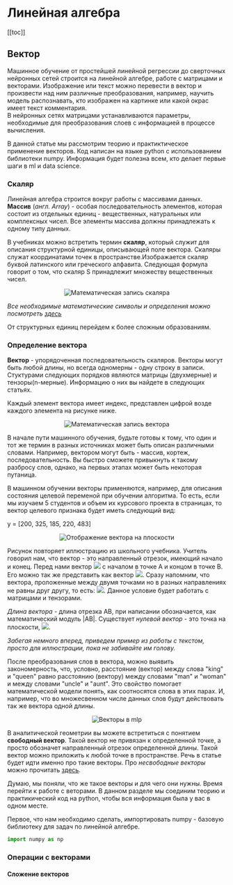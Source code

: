 # Линейная алгебра

[[toc]]

## Вектор  

Машинное обучение от простейшей линейной регрессии до сверточных нейронных сетей строится на линейной алгебре, работе с матрицами и векторами. 
Изображение или текст можно перевести в вектор и произвести над ним различные преобразования, например, научить модель распознавать, кто изображен на картинке или какой окрас имеет текст комментария.  
В нейронных сетях матрицами устанавливаются параметры, необходимые для преобразования слоев с информацией в процессе вычисления.

В данной статье мы рассмотрим теорию и практиктическое применение векторов. Код написан на языке python с использованием библиотеки numpy.
Информация будет полезна всем, кто делает первые шаги в ml и data science.

### Скаляр  

Линейная алгебра строится вокруг работы с массивами данных. 
**Массив** (*англ. Array*) - особая последовательность элементов, которая состоит из отдельных единиц - вещественных, натуральных или комплексных чисел. Все элементы массива должны принадлежать к одному типу данных.  

В учебниках можно встретить термин **скаляр**, который служит для описания структурной единицы, описывающей поле вектора. Скаляры служат координатами точек в пространстве.Изображается скаляр буквой латинского или греческого алфавита. Следующая формула говорит о том, что скаляр S принадлежит множеству вещественных чисел. 

<p align="center">
   <img src = https://s3.tproger.ru/uploads/2019/07/image-7.png title='Математическая запись скаляра'>
</p>

*Все необходимые математические символы и определения можно посмотреть [здесь](https://ru.wikipedia.org/wiki/%D0%A2%D0%B0%D0%B1%D0%BB%D0%B8%D1%86%D0%B0_%D0%BC%D0%B0%D1%82%D0%B5%D0%BC%D0%B0%D1%82%D0%B8%D1%87%D0%B5%D1%81%D0%BA%D0%B8%D1%85_%D1%81%D0%B8%D0%BC%D0%B2%D0%BE%D0%BB%D0%BE%D0%B2)*

От структурных единиц перейдем к более сложным образованиям.


### Определение вектора

**Вектор** - упорядоченная последовательность скаляров. Векторы могут быть любой длины, но всегда одномерны - одну строку в записи. Стуктурами следующих порядков являются матрицы (двухмерные) и тензоры(n-мерные). Информацию о них вы найдете в следующих статьях.

Каждый элемент вектора имеет индекс, представлен цифрой возде каждого элемента на рисунке ниже. 

<p align="center">
  <img src="https://s3.tproger.ru/uploads/2019/07/image-8.png" title='Математическая запись вектора'>
</p>

В начале пути машинного обучения, будьте готовы к тому, что один и тот же термин в разных источниках может быть описан различными словами. 
Например, вектором могут быть - массив, кортеж, последовательность. Вы быстро сможете привыкнуть к такому разбросу слов, однако, на первых этапах может быть некоторая путаница.

В машинном обучении векторы применяются, например, для описания состояния целевой переменой при обучении алгоритма. 
То есть, если мы изучаем 5 студентов и объем их курсового проекта в страницах, то вектор целевого признака будет иметь следующий вид:

y = [200, 325, 185, 220, 483]  

<p align="center">
  <img src="https://upload.wikimedia.org/wikipedia/commons/thumb/8/83/VectorAB.svg/300px-VectorAB.svg.png" title='Отображение вектора на плоскости'>
</p>

Рисунок повторяет иллюстрацию из школьного учебника. Учитель говорил нам, что вектор - это направленный отрезок, имеющий начало и конец. 
Перед нами вектор  <img src="https://latex.codecogs.com/gif.latex?\vec{a}"> с началом в точке A и концом в точке B. Его можно так же представить как вектор <img src="https://latex.codecogs.com/gif.latex?\vec{AB}">. Сразу напомним, что вектора, проложенные между двумя точками но в разных направлениях не равны друг другу, то есть:  <img src="https://latex.codecogs.com/gif.latex?\vec{AB}\neq\vec{BA}">. Данное условие будет работать с матрицами и тензорами.  

*Длина вектора* - длина отрезка AB, при написании обозначается, как математический модуль |AB|. 
Существует *нулевой вектор* - это точка на плоскости, <img src="https://latex.codecogs.com/gif.latex?\vec{0}=0">. 

*Забегая немного вперед, приведем пример из работы с текстом, просто для иллюстрации, пока не забивайте им голову.*

После преобразования слов в вектора, можно выявить закономерность, что, условно, расстояние (вектор) между слова "king" и "queen" равно расстоянию (вектору) между словами "man" и "woman" и между словами "uncle" и "aunt". Это свойство помогает математической модели понять, как соотносятся слова в этих парах. И, например, что во множесвенном числе данных слов будут действовать так же вектора одной длины.

<p align="center">
   <img src = https://hsto.org/getpro/habr/post_images/9dd/1dc/5ea/9dd1dc5eabaa9a645a12a0a272dd5769.png title='Векторы в mlp'>
</p>

В аналитической геометрии вы можете встретиться с понятием **свободный вектор**. Такой вектор не привязан к определенной точке, а просто обозначет направленный отрезок определенной длины. Такой вектор можно приложить к любой точке в пространстве. Речь в статье будет идти именно про такие векторы. Про *несвободные векторы* можно прочитать [здесь](http://mathprofi.ru/teoriya_polya.html).

Думаю, мы поняли, что же такое векторы и для чего они нужны. Время перейти к работе с веторами. В данном разделе мы соединим теорию и практикический код на python, чтобы вся информация была у вас в одном месте.

Первое, что нам необходимо сделать, импортировать numpy - базовую библиотеку для задач по линейной алгебре. 

```python
import numpy as np
```

<h3>Операции с векторами</h3>

<h4>Сложение векторов</h4>
